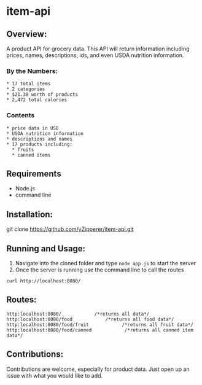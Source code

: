 # item-api

## Overview:
  A product API for grocery data. This API will return information including prices, names, descriptions, ids, and even USDA nutrition information.
  
  ### By the Numbers:
    * 17 total items
    * 2 categories
    * $21.38 worth of products
    * 2,472 total calories

  ### Contents
    * price data in USD
    * USDA nutrition information
    * descriptions and names
    * 17 products including:
      * fruits
      * canned items
    


## Requirements

  * Node.js
  * command line

## Installation:
  
  git clone https://github.com/yZipperer/item-api.git
  
## Running and Usage:

  1. Navigate into the cloned folder and type ```node app.js``` to start the server
  2. Once the server is running use the command line to call the routes
  
  ```
  curl http://localhost:8080/
  ```
  
## Routes:

  ```
  http:localhost:8080/            /*returns all data*/
  http:localhost:8080/food            /*returns all food data*/
  http:localhost:8080/food/fruit            /*returns all fruit data*/
  http:localhost:8080/food/canned            /*returns all canned item data*/           
  ```

## Contributions:
  Contributions are welcome, especially for product data. Just open up an issue with what you would like to add.
